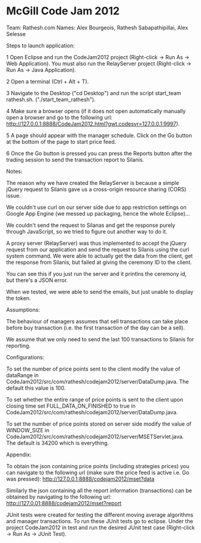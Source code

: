 McGill Code Jam 2012
====================

Team: Rathesh.com
Names: Alex Bourgeois, Rathesh Sabapathipillai, Alex Selesse

Steps to launch application:

 1 Open Eclipse and run the CodeJam2012 project (Right-click -> Run As -> 
   Web Application). You must also run the RelayServer project (Right-click -> 
   Run As -> Java Application).


 2 Open a terminal (Ctrl + Alt + T). 

 3 Navigate to the Desktop ("cd Desktop") and run the script 
   start_team rathesh.sh.  ("./start_team_rathesh").

 4 Make sure a browser opens (if it does not open automatically manually open a
   browser and go to the following url: 
   http://127.0.0.1:8888/CodeJam2012.html?gwt.codesvr=127.0.0.1:9997).

 5 A page should appear with the manager schedule. Click on the Go button at the
   bottom of the page to start price feed.

 6 Once the Go button is pressed you can press the Reports button after the
   trading session to send the transaction report to Silanis.

Notes:

The reason why we have created the RelayServer is because a simple jQuery
request to Silanis gave us a cross-origin resource sharing (CORS) issue.

We couldn't use curl on our server side due to app restriction settings on
Google App Engine (we messed up packaging, hence the whole Eclipse)...

We couldn't send the request to Silanas and get the response purely through
JavaScript, so we tried to figure out another way to do it.

A proxy server (RelayServer) was thus implemented to accept the jQuery request
from our application and send the request to Silanis using the curl system
command. We were able to actually get the data from the client, get the
response from Silanis, but failed at giving the ceremony ID to the client.

You can see this if you just run the server and it printlns the ceremony id,
but there's a JSON error.

When we tested, we were able to send the emails, but just unable to display
the token.

Assumptions:

The behaviour of managers assumes that sell transactions can take place before
buy transaction (i.e. the first transaction of the day can be a sell).

We assume that we only need to send the last 100 transactions to Silanis for
reporting.

Configurations:

To set the number of price points sent to the client modify the value of
dataRange in CodeJam2012/src/com/rathesh/codejam2012/server/DataDump.java. The
default this value is 100.

To set whether the entire range of price points is sent to the client upon
closing time set FULL_DATA_ON_FINISHED to true in
CodeJam2012/src/com/rathesh/codejam2012/server/DataDump.java.

To set the number of price points stored on server side modify the value of
WINDOW_SIZE in CodeJam2012/src/com/rathesh/codejam2012/server/MSETServlet.java.
The default is 34200 which is everything.

Appendix:

To obtain the json containing price points (including strategies prices) you can
navigate to the following url (make sure the price feed is active i.e. Go was
pressed):
    http://127.0.0.1:8888/codejam2012/mset?data

Similarly the json containing all the report information (transactions) can be
obtained by navigating to the following url:
    http://127.0.01:8888/codejam2012/mset?report

JUnit tests were created for testing the different moving average algorithms and
manager transactions. To run these JUnit tests go to eclipse. Under the project
CodeJam2012 in test and run the desired JUnit test case (Right-click -> Run As
-> JUnit Test).
